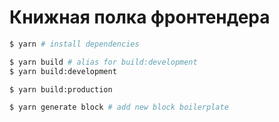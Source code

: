 # Книжная полка фронтендера

```bash
$ yarn # install dependencies

$ yarn build # alias for build:development
$ yarn build:development

$ yarn build:production

$ yarn generate block # add new block boilerplate
```

